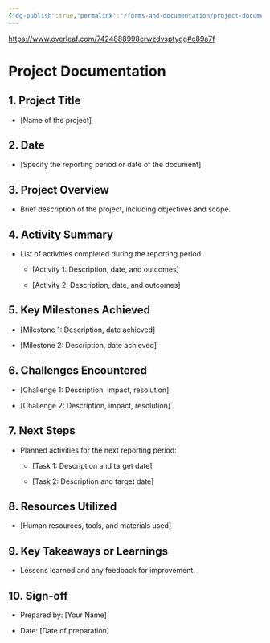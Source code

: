 ```yaml
---
{"dg-publish":true,"permalink":"/forms-and-documentation/project-documentation-template-latex/","noteIcon":"","created":"2025-05-20T09:18:16.203-05:00"}
---
```


https://www.overleaf.com/7424888998crwzdvsptydg#c89a7f
# Project Documentation

## 1. Project Title

- [Name of the project]
    

## 2. Date

- [Specify the reporting period or date of the document]
    

## 3. Project Overview

- Brief description of the project, including objectives and scope.
    

## 4. Activity Summary

- List of activities completed during the reporting period:
    
    - [Activity 1: Description, date, and outcomes]
        
    - [Activity 2: Description, date, and outcomes]
        

## 5. Key Milestones Achieved

- [Milestone 1: Description, date achieved]
    
- [Milestone 2: Description, date achieved]
    

## 6. Challenges Encountered

- [Challenge 1: Description, impact, resolution]
    
- [Challenge 2: Description, impact, resolution]
    

## 7. Next Steps

- Planned activities for the next reporting period:
    
    - [Task 1: Description and target date]
        
    - [Task 2: Description and target date]
        

## 8. Resources Utilized

- [Human resources, tools, and materials used]
    

## 9. Key Takeaways or Learnings

- Lessons learned and any feedback for improvement.
    

## 10. Sign-off

- Prepared by: [Your Name]
    
- Date: [Date of preparation]